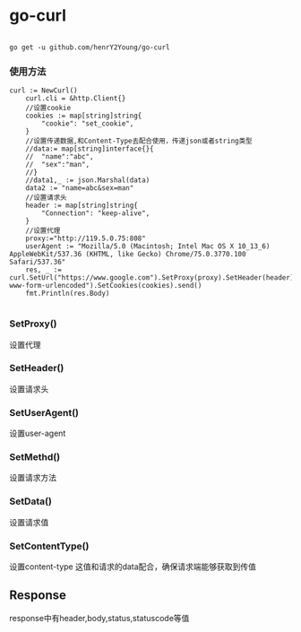 # go-curl
```

go get -u github.com/henrY2Young/go-curl

```
### 使用方法

```
curl := NewCurl()
	curl.cli = &http.Client{}
	//设置cookie
	cookies := map[string]string{
		"cookie": "set_cookie",
	}
	//设置传递数据,和Content-Type去配合使用，传递json或者string类型
	//data:= map[string]interface{}{
	//	"name":"abc",
	//	"sex":"man",
	//}
	//data1,_ := json.Marshal(data)
	data2 := "name=abc&sex=man"
    //设置请求头
	header := map[string]string{
		"Connection": "keep-alive",
	}
	//设置代理
	proxy:="http://119.5.0.75:808"
	userAgent := "Mozilla/5.0 (Macintosh; Intel Mac OS X 10_13_6) AppleWebKit/537.36 (KHTML, like Gecko) Chrome/75.0.3770.100 Safari/537.36"
	res, _ := curl.SetUrl("https://www.google.com").SetProxy(proxy).SetHeader(header).SetUserAgent(userAgent).SetMethod("post").SetData(string(data2)).SetContentType("application/x-www-form-urlencoded").SetCookies(cookies).send()
	fmt.Println(res.Body)
 
```
### SetProxy()
设置代理

### SetHeader()

设置请求头

### SetUserAgent()

设置user-agent


### SetMethd()

设置请求方法
### SetData()
设置请求值

### SetContentType()

设置content-type 这值和请求的data配合，确保请求端能够获取到传值


## Response

response中有header,body,status,statuscode等值
